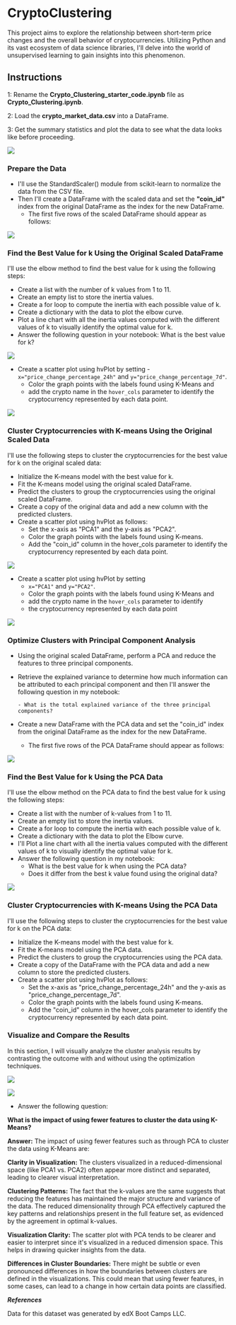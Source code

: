 # CryptoClustering
This project aims to explore the relationship between short-term price changes and the overall behavior of cryptocurrencies. Utilizing Python and its vast ecosystem of data science libraries, I'll delve into the world of unsupervised learning to gain insights into this phenomenon.

## Instructions
1: Rename the **Crypto_Clustering_starter_code.ipynb** file as **Crypto_Clustering.ipynb**.

2: Load the **crypto_market_data.csv** into a DataFrame.

3: Get the summary statistics and plot the data to see what the data looks like before proceeding.

![](Images/original_data.png)

### Prepare the Data
- I'll use the StandardScaler() module from scikit-learn to normalize the data from the CSV file.
- Then I'll create a DataFrame with the scaled data and set the **"coin_id"** index from the original DataFrame as the index for the new DataFrame.
    - The first five rows of the scaled DataFrame should appear as follows:

![](Images/scaled_DataFrame.png)

### Find the Best Value for k Using the Original Scaled DataFrame

I'll use the elbow method to find the best value for k using the following steps:

- Create a list with the number of k values from 1 to 11.
- Create an empty list to store the inertia values.
- Create a for loop to compute the inertia with each possible value of k.
- Create a dictionary with the data to plot the elbow curve.
- Plot a line chart with all the inertia values computed with the different values of k to visually identify the optimal value for k.
- Answer the following question in your notebook: What is the best value for k?

![](Images/elbow_curve1.png)

- Create a scatter plot using hvPlot by setting 
     -`x="price_change_percentage_24h"` and `y="price_change_percentage_7d"`. 
     - Color the graph points with the labels found using K-Means and 
     - add the crypto name in the `hover_cols` parameter to identify the cryptocurrency represented by each data point.

![](Images/scatter_plot1.png)

### Cluster Cryptocurrencies with K-means Using the Original Scaled Data

I'll use the following steps to cluster the cryptocurrencies for the best value for k on the original scaled data:

- Initialize the K-means model with the best value for k.
- Fit the K-means model using the original scaled DataFrame.
- Predict the clusters to group the cryptocurrencies using the original scaled DataFrame.
- Create a copy of the original data and add a new column with the predicted clusters.
- Create a scatter plot using hvPlot as follows:
    - Set the x-axis as "PCA1" and the y-axis as "PCA2".
    - Color the graph points with the labels found using K-means.
    - Add the "coin_id" column in the hover_cols parameter to identify the cryptocurrency represented by each data point.

![](Images/scatter_plot2.png)

- Create a scatter plot using hvPlot by setting 
     - `x="PCA1"` and `y="PCA2"`. 
     - Color the graph points with the labels found using K-Means and 
     - add the crypto name in the `hover_cols` parameter to identify 
     - the cryptocurrency represented by each data point

![](Images/scatter_plot2.png)

### Optimize Clusters with Principal Component Analysis

- Using the original scaled DataFrame, perform a PCA and reduce the features to three principal components.
- Retrieve the explained variance to determine how much information can be attributed to each principal component and then I'll answer the following question in my notebook:
  
      - What is the total explained variance of the three principal components?
- Create a new DataFrame with the PCA data and set the "coin_id" index from the original DataFrame as the index for the new DataFrame.
     - The first five rows of the PCA DataFrame should appear as follows:

![](Images/Pca_data.png)

### Find the Best Value for k Using the PCA Data
I'll use the elbow method on the PCA data to find the best value for k using the following steps:

- Create a list with the number of k-values from 1 to 11.
- Create an empty list to store the inertia values.
- Create a for loop to compute the inertia with each possible value of k.
- Create a dictionary with the data to plot the Elbow curve.
- I'll Plot a line chart with all the inertia values computed with the different values of k to visually identify the optimal value for k.
- Answer the following question in my notebook:
     - What is the best value for k when using the PCA data?
     - Does it differ from the best k value found using the original data?

![](Images/elbow_curve2.png)

### Cluster Cryptocurrencies with K-means Using the PCA Data
I'll use the following steps to cluster the cryptocurrencies for the best value for k on the PCA data:

- Initialize the K-means model with the best value for k.
- Fit the K-means model using the PCA data.
- Predict the clusters to group the cryptocurrencies using the PCA data.
- Create a copy of the DataFrame with the PCA data and add a new column to store the predicted clusters.
- Create a scatter plot using hvPlot as follows:
     - Set the x-axis as "price_change_percentage_24h" and the y-axis as "price_change_percentage_7d".
     - Color the graph points with the labels found using K-means.
     - Add the "coin_id" column in the hover_cols parameter to identify the cryptocurrency represented by each data point.

### Visualize and Compare the Results

In this section, I will visually analyze the cluster analysis results by contrasting the outcome with and without using the optimization techniques.

![](Images/elbow_curve.png)

![](Images/scatter_plot.png)


- Answer the following question:
  
**What is the impact of using fewer features to cluster the data using K-Means?**
  
**Answer:**  The impact of using fewer features such as through PCA to cluster the data using K-Means are:
  
  **Clarity in Visualization:** The clusters visualized in a reduced-dimensional space (like PCA1 vs. PCA2) often appear more distinct and separated, leading to clearer visual interpretation.
  
  **Clustering Patterns:** The fact that the k-values are the same suggests that reducing the features has maintained the major structure and variance of the data. The reduced dimensionality through PCA effectively captured the key patterns and relationships present in the full feature set, as evidenced by the agreement in optimal k-values.
  
  **Visualization Clarity:** The scatter plot with PCA tends to be clearer and easier to interpret since it's visualized in a reduced dimension space. This helps in drawing quicker insights from the data.
  
  **Differences in Cluster Boundaries:** There might be subtle or even pronounced differences in how the boundaries between clusters are defined in the visualizations. This could mean that using fewer features, in some cases, can lead to a change in how certain data points are classified.

***References***

Data for this dataset was generated by edX Boot Camps LLC.

